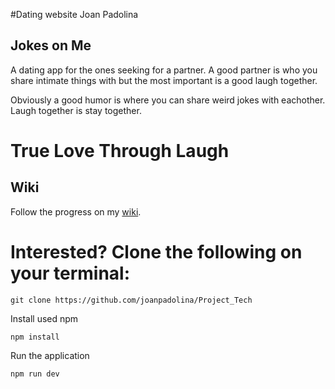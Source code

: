 #Dating website
Joan Padolina
## Jokes on Me 

A dating app for the ones seeking for a partner. A good partner is who you share intimate things with but the most important is a good laugh together.

Obviously a good humor is where you can share weird jokes with eachother. Laugh together is stay together.

# True Love Through Laugh

## Wiki

Follow the progress on my [wiki](https://github.com/joanpadolina/Project_Tech.wiki.git).

# Interested? Clone the following on your terminal:
```
git clone https://github.com/joanpadolina/Project_Tech
```
Install used npm
```
npm install
```
Run the application
```
npm run dev
```



